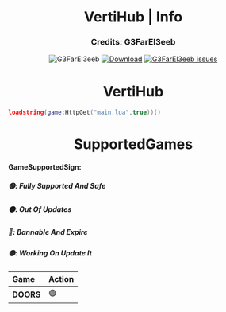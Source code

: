 <h1 align="center">VertiHub | Info</h1>
<h3 align="center">Credits: G3FarEl3eeb</h3>
<p align="center">
  <img src="https://komarev.com/ghpvc/?username=G3FarEl3eeb&label=Profile+Views&style=plastic&color=blueviolet" alt="G3FarEl3eeb"/></a>
  <a href="https://github.com/G3FarEl3eeb/Verti-Hub/releases"><img src="https://img.shields.io/badge/Download-Release-blueviolet.svg?style=plastic" alt="Download"></a>
 <a href="https://github.com/G3FarEl3eeb/Verti-Hub/issues" target="blank"><img src="https://img.shields.io/github/issues/G3FarEl3eeb/Verti-Hub?style=plastic&color=blueviolet" alt="G3FarEl3eeb issues"/></a>
</p>
<h1 align="center">VertiHub</h1>

```lua
loadstring(game:HttpGet("main.lua",true))()
```
<h1 align="center">SupportedGames</h1>



#### GameSupportedSign:

##### 🟢: Fully Supported And Safe
##### ⚫: Out Of Updates
##### 🔴: Bannable And Expire
##### 🟡: Working On Update It



| **Game** | **Action**|
| :-------- | :------- |
| **DOORS** | 🟢
